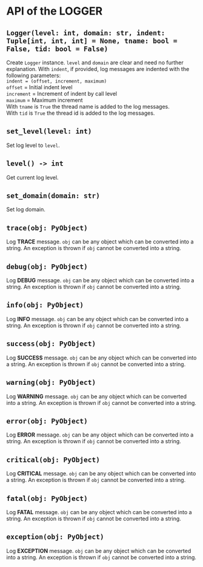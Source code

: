 # API of the LOGGER

## `Logger(level: int, domain: str, indent: Tuple[int, int, int] = None, tname: bool = False, tid: bool = False)`

Create `Logger` instance. `level` and `domain` are clear and need no further explanation.
With `indent`, if provided, log messages are indented with the following parameters:  
`indent = (offset, increment, maximum)`  
`offset` = Initial indent level  
`increment` = Increment of indent by call level  
`maximum` = Maximum increment  
With `tname` is `True` the thread name is added to the log messages.  
With `tid` is `True` the thread id is added to the log messages.

## `set_level(level: int)`

Set log level to `level`.

## `level() -> int`

Get current log level.

## `set_domain(domain: str)`

Set log domain.

## `trace(obj: PyObject)`

Log **TRACE** message. `obj` can be any object which can be converted into a string.
An exception is thrown if `obj` cannot be converted into a string.

## `debug(obj: PyObject)`

Log **DEBUG** message. `obj` can be any object which can be converted into a string.
An exception is thrown if `obj` cannot be converted into a string.

## `info(obj: PyObject)`

Log **INFO** message. `obj` can be any object which can be converted into a string.
An exception is thrown if `obj` cannot be converted into a string.

## `success(obj: PyObject)`

Log **SUCCESS** message. `obj` can be any object which can be converted into a string.
An exception is thrown if `obj` cannot be converted into a string.

## `warning(obj: PyObject)`

Log **WARNING** message. `obj` can be any object which can be converted into a string.
An exception is thrown if `obj` cannot be converted into a string.

## `error(obj: PyObject)`

Log **ERROR** message. `obj` can be any object which can be converted into a string.
An exception is thrown if `obj` cannot be converted into a string.

## `critical(obj: PyObject)`

Log **CRITICAL** message. `obj` can be any object which can be converted into a string.
An exception is thrown if `obj` cannot be converted into a string.

## `fatal(obj: PyObject)`

Log **FATAL** message. `obj` can be any object which can be converted into a string.
An exception is thrown if `obj` cannot be converted into a string.

## `exception(obj: PyObject)`

Log **EXCEPTION** message. `obj` can be any object which can be converted into a string.
An exception is thrown if `obj` cannot be converted into a string.
